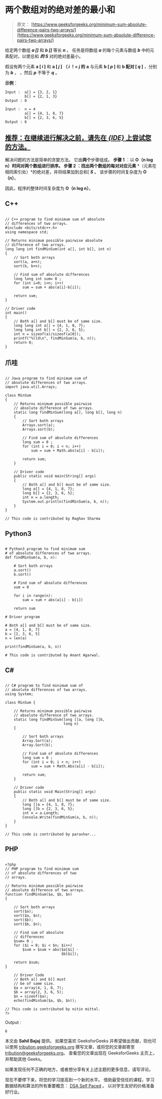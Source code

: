 # 两个数组对的绝对差的最小和

> 原文： [https://www.geeksforgeeks.org/minimum-sum-absolute-difference-pairs-two-arrays/](https://www.geeksforgeeks.org/minimum-sum-absolute-difference-pairs-two-arrays/)

给定两个数组 ***a []*** 和 ***b []*** 等长 ***n*** 。 任务是将数组 ***a*** 的每个元素与数组 ***b*** 中的元素配对，以使总和 *****的 S***** 对的绝对差最小。

假设有两个元素 **a [ *i* ]** 和 **a [ *j* ]** **（ *i* ！= *j* 的** **a** 与元素 **b [ *p* ]** 和 **b 配对 [ *q* ]** ，分别为 ***b*** ，
，然后 ***p*** 不等于 ***q*** 。

**示例**：

```
Input :  a[] = {3, 2, 1}
         b[] = {2, 1, 3}
Output : 0

Input :  n = 4
         a[] = {4, 1, 8, 7}
         b[] = {2, 3, 6, 5}
Output : 6

```

## [推荐：在继续进行解决之前，请先在 ***<u>{IDE}</u>*** 上尝试您的方法。](https://ide.geeksforgeeks.org/)

解决问题的方法是简单的贪婪方法。 它由**两个**步骤组成。
**步骤 1** ：以 **O（n log n）**时间对两个数组进行排序。
**步骤 2** ：找出两个数组的每对**对应元素** *（元素在相同索引处）*的绝对差，并将结果加到总和[ ***S*** 。 该步骤的时间复杂度为 **O（n）**。

因此，程序的整体时间复杂度为 **O（n log n）**。

## C++ 

```

// C++ program to find minimum sum of absolute 
// differences of two arrays. 
#include <bits/stdc++.h> 
using namespace std; 

// Returns minimum possible pairwise absolute 
// difference of two arrays. 
long long int findMinSum(int a[], int b[], int n) 
{ 
    // Sort both arrays 
    sort(a, a+n); 
    sort(b, b+n); 

    // Find sum of absolute differences 
    long long int sum= 0 ; 
    for (int i=0; i<n; i++) 
        sum = sum + abs(a[i]-b[i]); 

    return sum; 
} 

// Driver code 
int main() 
{ 
    // Both a[] and b[] must be of same size. 
    long long int a[] = {4, 1, 8, 7}; 
    long long int b[] = {2, 3, 6, 5}; 
    int n = sizeof(a)/sizeof(a[0]); 
    printf("%lld\n", findMinSum(a, b, n)); 
    return 0; 
} 

```

## 爪哇

```

// Java program to find minimum sum of 
// absolute differences of two arrays. 
import java.util.Arrays; 

class MinSum 
{ 
    // Returns minimum possible pairwise  
    // absolute difference of two arrays. 
    static long findMinSum(long a[], long b[], long n) 
    { 
        // Sort both arrays 
        Arrays.sort(a); 
        Arrays.sort(b); 

        // Find sum of absolute differences 
        long sum = 0 ; 
        for (int i = 0; i < n; i++) 
            sum = sum + Math.abs(a[i] - b[i]); 

        return sum; 
    } 

    // Driver code 
    public static void main(String[] args)  
    { 
        // Both a[] and b[] must be of same size. 
        long a[] = {4, 1, 8, 7}; 
        long b[] = {2, 3, 6, 5}; 
        int n = a.length; 
        System.out.println(findMinSum(a, b, n)); 
    }     
} 

// This code is contributed by Raghav Sharma 

```

## Python3

```

# Python3 program to find minimum sum  
# of absolute differences of two arrays. 
def findMinSum(a, b, n): 

    # Sort both arrays 
    a.sort() 
    b.sort() 

    # Find sum of absolute differences 
    sum = 0

    for i in range(n): 
        sum = sum + abs(a[i] - b[i]) 

    return sum

# Driver program 

# Both a[] and b[] must be of same size. 
a = [4, 1, 8, 7] 
b = [2, 3, 6, 5] 
n = len(a) 

print(findMinSum(a, b, n)) 

# This code is contributed by Anant Agarwal. 

```

## C# 

```

// C# program to find minimum sum of 
// absolute differences of two arrays. 
using System; 

class MinSum { 

    // Returns minimum possible pairwise  
    // absolute difference of two arrays. 
    static long findMinSum(long []a, long []b, 
                           long n) 
    { 

        // Sort both arrays 
        Array.Sort(a); 
        Array.Sort(b); 

        // Find sum of absolute differences 
        long sum = 0 ; 
        for (int i = 0; i < n; i++) 
            sum = sum + Math.Abs(a[i] - b[i]); 

        return sum; 
    } 

    // Driver code 
    public static void Main(String[] args)  
    { 
        // Both a[] and b[] must be of same size. 
        long []a = {4, 1, 8, 7}; 
        long []b = {2, 3, 6, 5}; 
        int n = a.Length; 
        Console.Write(findMinSum(a, b, n)); 
    }  
} 

// This code is contributed by parashar... 

```

## PHP

```

<?php 
// PHP program to find minimum sum  
// of absolute differences of two  
// arrays. 

// Returns minimum possible pairwise 
// absolute difference of two arrays. 
function findMinSum($a, $b, $n) 
{ 

    // Sort both arrays 
    sort($a);  
    sort($a, $n); 
    sort($b);  
    sort($b, $n); 

    // Find sum of absolute  
    // differences 
    $sum= 0 ; 
    for ($i = 0; $i < $n; $i++) 
        $sum = $sum + abs($a[$i] -  
                          $b[$i]); 

    return $sum; 
} 

    // Driver Code 
    // Both a[] and b[] must 
    // be of same size. 
    $a = array(4, 1, 8, 7); 
    $b = array(2, 3, 6, 5); 
    $n = sizeof($a); 
    echo(findMinSum($a, $b, $n)); 

// This code is contributed by nitin mittal. 
?> 

```

Output :

```
6

```

本文由 **Sahil Bajaj** 提供。 如果您喜欢 GeeksforGeeks 并希望做出贡献，则也可以使用 [tribution.geeksforgeeks.org](http://www.contribute.geeksforgeeks.org) 撰写文章，或将您的文章邮寄至 tribution@geeksforgeeks.org。 查看您的文章出现在 GeeksforGeeks 主页上，并帮助其他 Geeks。

如果发现任何不正确的地方，或者想分享有关上述主题的更多信息，请写评论。

现在不要停下来，将您的学习提高到一个新的水平。 借助最受信任的课程，学习数据结构和算法的所有重要概念： [DSA Self Paced](https://practice.geeksforgeeks.org/courses/dsa-self-paced?utm_source=geeksforgeeks&utm_medium=article&utm_campaign=gfg_article_dsa_content_bottom) 。 以对学生友好的价格准备好行业。